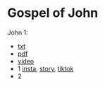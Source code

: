 # Gospel of John

John 1: 
- [txt](CatholicVideoBibleData/txts/John_1aarm.txt)
- [pdf](CatholicVideoBibleData/pdfs/John_1.pdf)
- [video](https://www.youtube.com/watch?v=e5XWfCTVugg)
- 1 [insta](CatholicVideoBibleData/insta/John/John1-1-insta-title.jpg), [story](CatholicVideoBibleData/stories/John/John1-1-insta-title-story.jpg), [tiktok](https://www.tiktok.com/@catholicvidbible/video/7049093391669284143)
- 2
